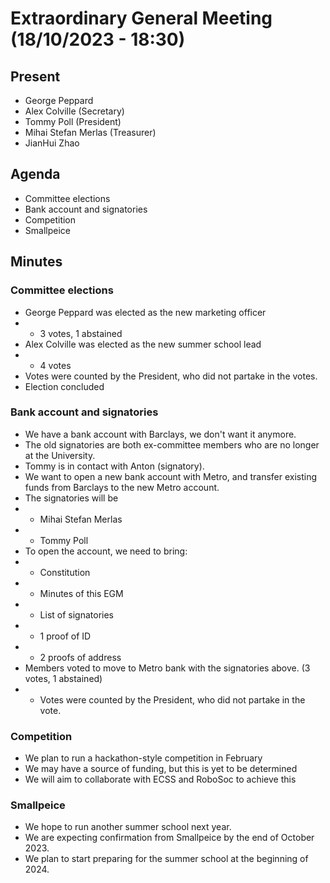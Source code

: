 # Extraordinary General Meeting (18/10/2023 - 18:30)

## Present

-   George Peppard
-   Alex Colville (Secretary)
-   Tommy Poll (President)
-   Mihai Stefan Merlas (Treasurer)
-   JianHui Zhao

## Agenda

-   Committee elections
-   Bank account and signatories
-   Competition
-   Smallpeice

## Minutes

### Committee elections

-   George Peppard was elected as the new marketing officer
-   -   3 votes, 1 abstained
-   Alex Colville was elected as the new summer school lead
-   -   4 votes
-   Votes were counted by the President, who did not partake in the votes.
-   Election concluded

### Bank account and signatories

-   We have a bank account with Barclays, we don't want it anymore.
-   The old signatories are both ex-committee members who are no longer at the University.
-   Tommy is in contact with Anton (signatory).
-   We want to open a new bank account with Metro, and transfer existing funds from Barclays to the new Metro account.
-   The signatories will be
-   -   Mihai Stefan Merlas
-   -   Tommy Poll
-   To open the account, we need to bring:
-   -   Constitution
-   -   Minutes of this EGM
-   -   List of signatories
-   -   1 proof of ID
-   -   2 proofs of address
-   Members voted to move to Metro bank with the signatories above. (3 votes, 1 abstained)
-   -   Votes were counted by the President, who did not partake in the vote.

### Competition

-   We plan to run a hackathon-style competition in February
-   We may have a source of funding, but this is yet to be determined
-   We will aim to collaborate with ECSS and RoboSoc to achieve this

### Smallpeice

-   We hope to run another summer school next year.
-   We are expecting confirmation from Smallpeice by the end of October 2023.
-   We plan to start preparing for the summer school at the beginning of 2024.

